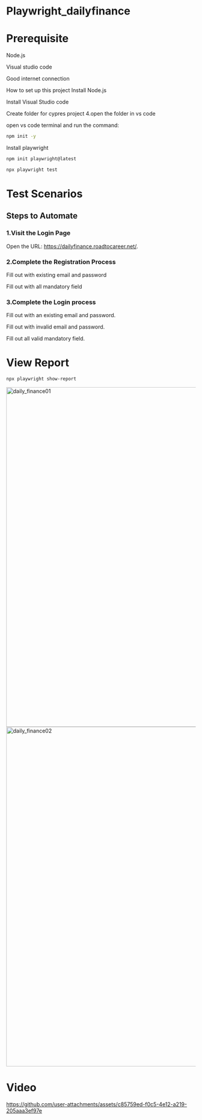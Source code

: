 # Playwright_dailyfinance
# Prerequisite
Node.js

Visual studio code

Good internet connection

How to set up this project
Install Node.js

Install Visual Studio code

Create folder for cypres project 4.open the folder in vs code

open vs code terminal and run the command:

```bash
npm init -y
```

Install playwright

```bash
npm init playwright@latest
```
```bash
npx playwright test
```

# Test Scenarios
## Steps to Automate
### 1.Visit the Login Page
Open the URL: https://dailyfinance.roadtocareer.net/.
### 2.Complete the Registration Process
Fill out with existing email and password

Fill out with all mandatory field
### 3.Complete the Login process
Fill out with an existing email and password.

Fill out with invalid email and password.

Fill out all valid mandatory field.


# View Report

```bash
npx playwright show-report
```



<img width="903" alt="daily_finance01" src="https://github.com/user-attachments/assets/25a27972-edd9-4b5f-ad8c-d240bdeb45c4">
<img width="903" alt="daily_finance02" src="https://github.com/user-attachments/assets/8d58914e-3f69-41bb-a34d-a7778a29d30f">



# Video 

https://github.com/user-attachments/assets/c85759ed-f0c5-4e12-a219-205aaa3ef97e

















